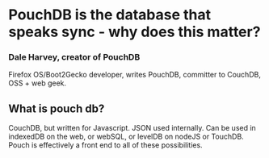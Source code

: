 # PouchDB is the database that speaks sync - why does this matter?

### Dale Harvey, creator of PouchDB

Firefox OS/Boot2Gecko developer, writes PouchDB, committer to CouchDB, OSS + web geek.

## What is pouch db?

CouchDB, but written for Javascript. JSON used internally. Can be used in indexedDB on the web, or webSQL, or levelDB on nodeJS or TouchDB. Pouch is effectively a front end to all of these possibilities.
